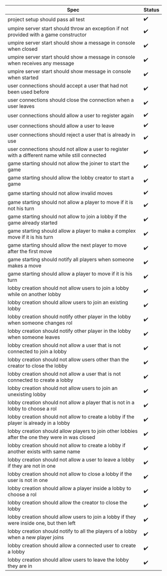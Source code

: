 |Spec|Status|
|----|------|
| project setup should pass all test | :heavy_check_mark: |
| umpire server start should throw an exception if not provided with a game constructor | :heavy_check_mark: |
| umpire server start should show a message in console when closed | :heavy_check_mark: |
| umpire server start should show a message in console when receives any message | :heavy_check_mark: |
| umpire server start should show message in console when started | :heavy_check_mark: |
| user connections should accept a user that had not been used before | :heavy_check_mark: |
| user connections should close the connection when a user leaves | :heavy_check_mark: |
| user connections should allow a user to register again | :heavy_check_mark: |
| user connections should allow a user to leave | :heavy_check_mark: |
| user connections should reject a user that is already in use | :heavy_check_mark: |
| user connections should not allow a user to register with a different name while still connected | :heavy_check_mark: |
| game starting should not allow the joiner to start the game | :heavy_check_mark: |
| game starting should allow the lobby creator to start a game | :heavy_check_mark: |
| game starting should not allow invalid moves | :heavy_check_mark: |
| game starting should not allow a player to move if it is not his turn | :heavy_check_mark: |
| game starting should not allow to join a lobby if the game already started | :heavy_check_mark: |
| game starting should allow a player to make a complex move if it is his turn | :heavy_check_mark: |
| game starting should allow the next player to move after the first move | :heavy_check_mark: |
| game starting should notify all players when someone makes a move | :heavy_check_mark: |
| game starting should allow a player to move if it is his turn | :heavy_check_mark: |
| lobby creation should not allow users to join a lobby while on another lobby | :heavy_check_mark: |
| lobby creation should allow users to join an existing lobby | :heavy_check_mark: |
| lobby creation should notify other player in the lobby when someone changes rol | :heavy_check_mark: |
| lobby creation should notify other player in the lobby when someone leaves | :heavy_check_mark: |
| lobby creation should not allow a user that is not connected to join a lobby | :heavy_check_mark: |
| lobby creation should not allow users other than the creator to close the lobby | :heavy_check_mark: |
| lobby creation should not allow a user that is not connected to create a lobby | :heavy_check_mark: |
| lobby creation should not allow users to join an unexisting lobby | :heavy_check_mark: |
| lobby creation should not allow a player that is not in a lobby to choose a rol | :heavy_check_mark: |
| lobby creation should not allow to create a lobby if the player is already in a lobby | :heavy_check_mark: |
| lobby creation should allow players to join other lobbies after the one they were in was closed | :heavy_check_mark: |
| lobby creation should not allow to create a lobby if another exists with same name | :heavy_check_mark: |
| lobby creation should not allow a user to leave a lobby if they are not in one | :heavy_check_mark: |
| lobby creation should not allow to close a lobby if the user is not in one | :heavy_check_mark: |
| lobby creation should allow a player inside a lobby to choose a rol | :heavy_check_mark: |
| lobby creation should allow the creator to close the lobby | :heavy_check_mark: |
| lobby creation should allow users to join a lobby if they were inside one, but then left | :heavy_check_mark: |
| lobby creation should notify to all the players of a lobby when a new player joins | :heavy_check_mark: |
| lobby creation should allow a connected user to create a lobby | :heavy_check_mark: |
| lobby creation should allow users to leave the lobby they are in | :heavy_check_mark: |
